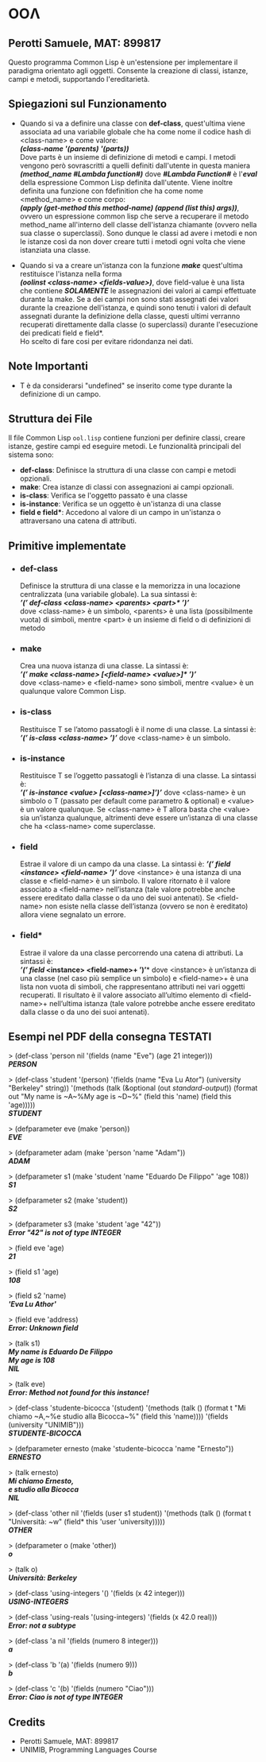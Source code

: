 # OOΛ
## Perotti Samuele, MAT: 899817

Questo programma Common Lisp è un'estensione per implementare il paradigma
orientato agli oggetti. Consente la creazione di classi, istanze, campi e
metodi, supportando l'ereditarietà.

## Spiegazioni sul Funzionamento

- Quando si va a definire una classe con **def-class**, quest'ultima viene
associata ad una variabile globale che ha come nome il codice hash di
\<class-name> e come valore:\
***(class-name '(parents) '(parts))***\
Dove parts è un insieme di definizione di metodi e campi. I metodi vengono però
sovrascritti a quelli definiti dall'utente in questa maniera
***(method_name \#Lambda function\#)*** dove ***#Lambda Function#*** è
l'***eval*** della espressione Common Lisp definita dall'utente.
Viene inoltre definita una funzione con fdefinition che ha come nome
\<method_name> e come corpo:\
***(apply (get-method this method-name) (append (list this) args))***,\
ovvero un espressione common lisp che serve a recuperare il metodo method_name
all'interno dell classe dell'istanza chiamante (ovvero nella sua classe o
superclassi). Sono dunque le classi ad avere i metodi e non le istanze così da
non dover creare tutti i metodi ogni volta che viene istanziata una classe.

- Quando si va a creare un'istanza con la funzione ***make*** quest'ultima
restituisce l'istanza nella forma\
***(oolinst \<class-name> \<fields-value>)***, dove field-value è una lista che
 contiene ***SOLAMENTE*** le assegnazioni dei valori ai campi effettuate
 durante la make. Se a dei campi non sono stati assegnati dei valori durante la
 creazione dell'istanza, e quindi sono tenuti i valori di default assegnati
 durante la definizione della classe, questi ultimi verranno recuperati
 direttamente dalla classe (o superclassi) durante l'esecuzione dei predicati
 field e field\*.\
Ho scelto di fare cosi per evitare ridondanza nei dati.

## Note Importanti

- T è da considerarsi "undefined" se inserito come type durante la
 definizione di un campo.

## Struttura dei File

Il file Common Lisp `ool.lisp` contiene funzioni per definire classi, creare
istanze, gestire campi ed eseguire metodi. Le funzionalità principali del
 sistema sono:

- **def-class**: Definisce la struttura di una classe con campi e metodi
opzionali.
- **make**: Crea istanze di classi con assegnazioni ai campi opzionali.
- **is-class**: Verifica se l'oggetto passato è una classe
- **is-instance**: Verifica se un oggetto è un'istanza di una classe
- **field e field\***: Accedono al valore di un campo in un'istanza o
attraversano una catena di attributi.

## Primitive implementate

- ### def-class
	Definisce la struttura di una classe e la memorizza in una locazione
	centralizzata (una
variabile globale).
	La sua sintassi è:\
***’(’ def-class \<class-name> \<parents> \<part>\* ’)’***\
dove \<class-name> è un simbolo, \<parents> è una lista (possibilmente vuota)
di simboli, mentre
\<part> è un insieme di field o di definizioni di metodo

- ### make
	 Crea una nuova istanza di una classe. La sintassi è:\
***’(’ make \<class-name> [\<field-name> \<value>]\* ’)’***\
dove \<class-name> e \<field-name> sono simboli, mentre \<value> è un qualunque
	valore Common Lisp.

- ### is-class
	 Restituisce T se l’atomo passatogli è il nome di una classe.
	 La sintassi è:\
***’(’ is-class \<class-name> ’)’***
dove \<class-name> è un simbolo.

- ### is-instance
	Restituisce T se l’oggetto passatogli è l’istanza di una classe. La
	sintassi è:\
***’(’ is-instance \<value> [\<class-name>]’)’***
dove \<class-name> è un simbolo o T (passato per default come parametro &
	optional) e \<value> è un valore qualunque. Se \<class-name> è T allora
		basta che \<value> sia un’istanza qualunque,
altrimenti deve essere un’istanza di una classe che ha \<class-name> come
	superclasse.

- ### field
	Estrae il valore di un campo da una classe. La sintassi è:
***’(’ field \<instance> \<field-name> ’)’***
dove \<instance> è una istanza di una classe e \<field-name> è un simbolo. Il 
	valore ritornato è il valore associato a \<field-name>
	nell’istanza (tale valore potrebbe anche essere ereditato
	dalla classe o da uno dei suoi antenati).
	Se \<field-name> non esiste nella classe dell’istanza
	(ovvero se non è ereditato) allora viene segnalato un errore.

- ### field*
	Estrae il valore da una classe percorrendo una catena di attributi. La
	sintassi è:\
***’(’ field* \<instance> \<field-name>+ ’)’***
dove \<instance> è un’istanza di una classe (nel caso più semplice un simbolo)
	e \<field-name>+ è
una lista non vuota di simboli, che rappresentano attributi nei vari oggetti 
recuperati. Il risultato è il
valore associato all’ultimo elemento di \<field-name>+ nell’ultima
	istanza (tale valore potrebbe anche essere ereditato dalla
	classe o da uno dei suoi antenati).

## Esempi nel PDF della consegna TESTATI

\> (def-class 'person nil '(fields (name "Eve") (age 21 integer)))\
***PERSON***

\> (def-class 'student '(person) '(fields (name "Eva Lu Ator") (university 
"Berkeley" string)) '(methods (talk (&optional (out
*standard-output*)) (format out "My name is \~A~%My age is \~D~%"
(field this 'name) (field this 'age)))))\
***STUDENT***

\> (defparameter eve (make 'person))\
***EVE***

\> (defparameter adam (make 'person 'name "Adam"))\
***ADAM***

\> (defparameter s1 (make 'student 'name "Eduardo De Filippo" 'age 108))\
***S1***

\> (defparameter s2 (make 'student))\
***S2***

\> (defparameter s3 (make 'student 'age "42"))\
***Error "42" is not of type INTEGER***

\> (field eve 'age)\
***21***

\> (field s1 'age)\
***108***

\> (field s2 'name)\
***'Eva Lu Athor'***

\> (field eve 'address)\
***Error: Unknown field***

\> (talk s1)\
***My name is Eduardo De Filippo\
My age is 108\
NIL***

\> (talk eve)\
***Error: Method not found for this instance!***

\> (def-class 'studente-bicocca '(student)
'(methods (talk () (format t "Mi chiamo \~A,\~%e studio alla Bicocca~%"
(field this 'name)))) '(fields (university "UNIMIB")))\
***STUDENTE-BICOCCA***

\> (defparameter ernesto (make 'studente-bicocca 'name "Ernesto"))\
***ERNESTO***

\> (talk ernesto)\
***Mi chiamo Ernesto,\
e studio alla Bicocca\
NIL***

\> (def-class 'other nil 
		'(fields (user s1 student)) 
		'(methods (talk () (format t "Università: ~w" 
(field* this 'user 'university)))))\
***OTHER***

\> (defparameter o (make 'other))\
***o***

\> (talk o)\
***Università: Berkeley***

\> (def-class 'using-integers '() '(fields (x 42 integer)))\
***USING-INTEGERS***

\> (def-class 'using-reals '(using-integers) '(fields (x 42.0 real)))\
***Error: not a subtype***

\> (def-class 'a nil '(fields (numero 8 integer)))\
***a***

\> (def-class 'b '(a) '(fields (numero 9)))\
***b***

\> (def-class 'c '(b) '(fields (numero "Ciao")))\
***Error: Ciao is not of type INTEGER***

## Credits

- Perotti Samuele, MAT: 899817
- UNIMIB, Programming Languages Course
